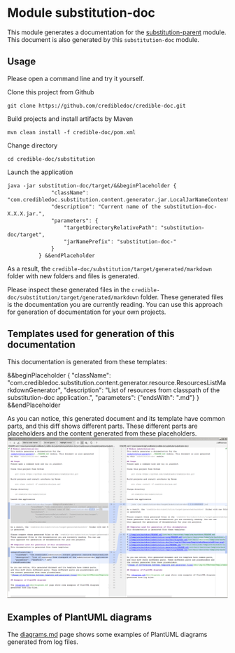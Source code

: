 # Module substitution-doc
This module generates a documentation for the
[substitution-parent](../README.md) module. This document is also generated
by this `substitution-doc` module.

## Usage
Please open a command line and try it yourself.

Clone this project from Github

    git clone https://github.com/credibledoc/credible-doc.git

Build projects and install artifacts by Maven
    
    mvn clean install -f credible-doc/pom.xml

Change directory
    
    cd credible-doc/substitution
    
Launch the application

    java -jar substitution-doc/target/&&beginPlaceholder {
                  "className": "com.credibledoc.substitution.content.generator.jar.LocalJarNameContentGenerator",
                  "description": "Current name of the substitution-doc-X.X.X.jar.",
                  "parameters": {
                      "targetDirectoryRelativePath": "substitution-doc/target",
                      "jarNamePrefix": "substitution-doc-"
                  }
              } &&endPlaceholder

As a result, the `credible-doc/substitution/target/generated/markdown` folder with new folders and files
is generated.

Please inspect these generated files in the `credible-doc/substitution/target/generated/markdown` folder.
These generated files is the documentation you are currently reading. You can use
this approach for generation of documentation for your own projects.

## Templates used for generation of this documentation
This documentation is generated from these templates:

&&beginPlaceholder {
    "className": "com.credibledoc.substitution.content.generator.resource.ResourcesListMarkdownGenerator",
    "description": "List of resources from classpath of the substitution-doc application.",
    "parameters": {"endsWith": ".md"}
} &&endPlaceholder

As you can notice, this generated document and its template have common parts,
and this diff shows different parts. These different parts are placeholders and
the content generated from these placeholders.
![Image of differences between template and generated files](doc/img/diffBetweenTemplateAndGeneratedFiles.png)

## Examples of PlantUML diagrams

The [diagrams.md](doc/diagrams.md) page shows some examples of PlantUML diagrams
generated from log files.